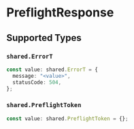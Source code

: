 # PreflightResponse


## Supported Types

### `shared.ErrorT`

```typescript
const value: shared.ErrorT = {
  message: "<value>",
  statusCode: 504,
};
```

### `shared.PreflightToken`

```typescript
const value: shared.PreflightToken = {};
```

